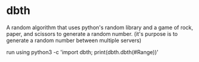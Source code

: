 # dbth
A random algorithm that uses python's random library and a game of rock, paper, and scissors
to generate a random number. (it's purpose is to generate a random number between multiple servers)

run using python3 -c 'import dbth; print(dbth.dbth(#Range))'
